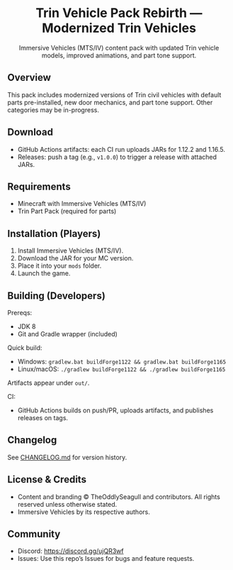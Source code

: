 <div align="center">

# Trin Vehicle Pack Rebirth — Modernized Trin Vehicles

Immersive Vehicles (MTS/IV) content pack with updated Trin vehicle models, improved animations, and part tone support.

</div>

## Overview

This pack includes modernized versions of Trin civil vehicles with default parts pre-installed, new door mechanics, and part tone support. Other categories may be in-progress.

## Download

- GitHub Actions artifacts: each CI run uploads JARs for 1.12.2 and 1.16.5.
- Releases: push a tag (e.g., `v1.0.0`) to trigger a release with attached JARs.

## Requirements

- Minecraft with Immersive Vehicles (MTS/IV)
- Trin Part Pack (required for parts)

## Installation (Players)

1. Install Immersive Vehicles (MTS/IV).
2. Download the JAR for your MC version.
3. Place it into your `mods` folder.
4. Launch the game.

## Building (Developers)

Prereqs:
- JDK 8
- Git and Gradle wrapper (included)

Quick build:
- Windows: `gradlew.bat buildForge1122 && gradlew.bat buildForge1165`
- Linux/macOS: `./gradlew buildForge1122 && ./gradlew buildForge1165`

Artifacts appear under `out/`.

CI:
- GitHub Actions builds on push/PR, uploads artifacts, and publishes releases on tags.

## Changelog

See [CHANGELOG.md](./CHANGELOG.md) for version history.

## License & Credits

- Content and branding © TheOddlySeagull and contributors. All rights reserved unless otherwise stated.
- Immersive Vehicles by its respective authors.

## Community

- Discord: https://discord.gg/ujQR3wf
- Issues: Use this repo’s Issues for bugs and feature requests.